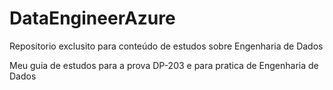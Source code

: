 # DataEngineerAzure
Repositorio exclusito para conteúdo de estudos sobre Engenharia de Dados

Meu guia de estudos para a prova DP-203 e para pratica de Engenharia de Dados
